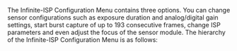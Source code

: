 The Infinite-ISP Configuration Menu contains three options. You can change sensor configurations such as exposure duration and analog/digital gain settings, start burst capture of up to 193 consecutive frames, change ISP parameters and even adjust the focus of the sensor module. The hierarchy of the Infinite-ISP Configuration Menu is as follows:
